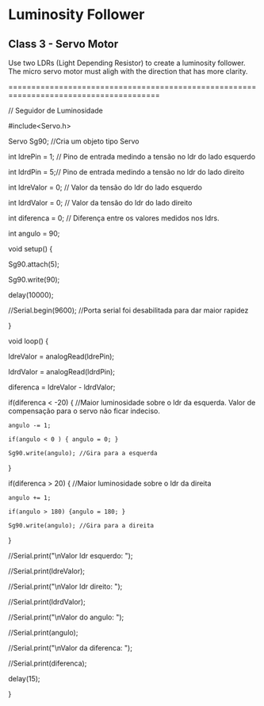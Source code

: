 # Luminosity Follower

## Class 3 - Servo Motor 
Use two LDRs (Light Depending Resistor) to create a luminosity follower.
The micro servo motor must aligh with the direction that has more clarity.

=======================================================================================

// Seguidor de Luminosidade

#include<Servo.h>

Servo Sg90; //Cria um objeto tipo Servo

int ldrePin = 1; // Pino de entrada medindo a tensão no ldr do lado esquerdo

int ldrdPin = 5;// Pino de entrada medindo a tensão no ldr do lado direito

int ldreValor = 0; // Valor da tensão do ldr do lado esquerdo

int ldrdValor = 0; // Valor da tensão do ldr do lado direito

int diferenca = 0; // Diferença entre os valores medidos nos ldrs.

int angulo = 90;

void setup() {

  Sg90.attach(5);

  Sg90.write(90);

  delay(10000);

  //Serial.begin(9600); //Porta serial foi desabilitada para dar maior rapidez

}

void loop() {

  ldreValor = analogRead(ldrePin);

  ldrdValor = analogRead(ldrdPin);

  diferenca = ldreValor - ldrdValor;

  if(diferenca < -20) { //Maior luminosidade sobre o ldr da esquerda. Valor de compensação para o servo não ficar indeciso.

    angulo -= 1;

    if(angulo < 0 ) { angulo = 0; }

    Sg90.write(angulo); //Gira para a esquerda

  }

  if(diferenca > 20) { //Maior luminosidade sobre o ldr da direita

    angulo += 1;

    if(angulo > 180) {angulo = 180; }

    Sg90.write(angulo); //Gira para a direita

  }

  //Serial.print("\nValor ldr esquerdo: ");

  //Serial.print(ldreValor);

  //Serial.print("\nValor ldr direito: ");

  //Serial.print(ldrdValor);

  //Serial.print("\nValor do angulo: ");

  //Serial.print(angulo);

  //Serial.print("\nValor da diferenca: ");

  //Serial.print(diferenca);

  delay(15);

}

